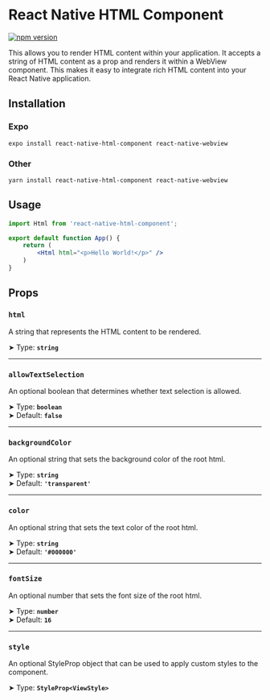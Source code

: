 # React Native HTML Component

[![npm version](https://badge.fury.io/js/react-native-html-component.svg)](https://badge.fury.io/js/react-native-html-component)

This allows you to render HTML content within your application. It accepts a string of HTML content as a prop and renders it within a WebView component. This makes it easy to integrate rich HTML content into your React Native application.

## Installation

### Expo

```shell
expo install react-native-html-component react-native-webview
```

### Other

```shell
yarn install react-native-html-component react-native-webview
```

## Usage

```jsx
import Html from 'react-native-html-component';

export default function App() {
    return (
        <Html html="<p>Hello World!</p>" />
    )
}
```

## Props

### `html`

A string that represents the HTML content to be rendered.

➤ Type: **`string`** <br/>

---

### `allowTextSelection`

An optional boolean that determines whether text selection is allowed.

➤ Type: **`boolean`** <br/>
➤ Default: **`false`** <br/>

---

### `backgroundColor`

An optional string that sets the background color of the root html.

➤ Type: **`string`** <br/>
➤ Default: **`'transparent'`** <br/>

---

### `color`

An optional string that sets the text color of the root html.

➤ Type: **`string`** <br/>
➤ Default: **`'#000000'`** <br/>

---

### `fontSize`

An optional number that sets the font size of the root html.

➤ Type: **`number`** <br/>
➤ Default: **`16`** <br/>

---

### `style`

An optional StyleProp object that can be used to apply custom styles to the component.

➤ Type: **`StyleProp<ViewStyle>`** <br/>
